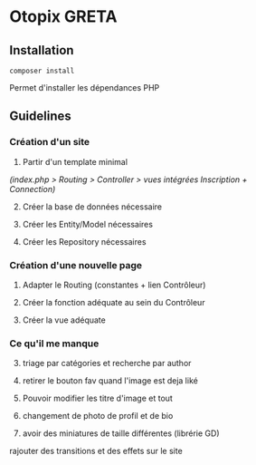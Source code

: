 # Otopix GRETA

## Installation
`composer install`

Permet d'installer les dépendances PHP

## Guidelines
### Création d'un site
1. Partir d'un template minimal

_(index.php > Routing > Controller > vues intégrées
Inscription + Connection)_

2. Créer la base de données nécessaire

3. Créer les Entity/Model nécessaires

4. Créer les Repository nécessaires

### Création d'une nouvelle page
1. Adapter le Routing (constantes + lien Contrôleur)

2. Créer la fonction adéquate au sein du Contrôleur

3. Créer la vue adéquate

### Ce qu'il me manque 

3. triage par catégories et recherche par author

4. retirer le bouton fav quand l'image est deja liké

9. Pouvoir modifier les titre d'image et tout

10. changement de photo de profil et de bio

11. avoir des miniatures de taille différentes (librérie GD)

rajouter des transitions et des effets sur le site